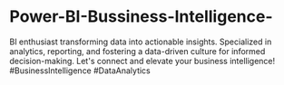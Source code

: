 # Power-BI-Bussiness-Intelligence-
 BI enthusiast transforming data into actionable insights. Specialized in analytics, reporting, and fostering a data-driven culture for informed decision-making. Let's connect and elevate your business intelligence! #BusinessIntelligence #DataAnalytics

